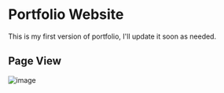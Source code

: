 # Portfolio Website
This is my first version of portfolio, I'll update it soon as needed.

## Page View
![image](https://github.com/muhammadramadhann/my-portfolio/assets/83332442/35cb3000-b508-43e2-b947-fdb82c037eb2)
